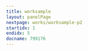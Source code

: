 ```yaml
---
title: worksample
layout: panelPage
nextpage: works/worksample-p2
startidx: 1
endidx: 5
docname: 799176
---
```

